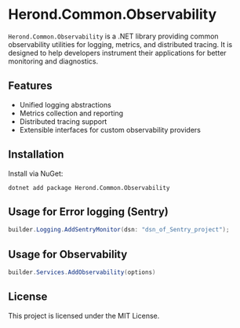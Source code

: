 # Herond.Common.Observability

`Herond.Common.Observability` is a .NET library providing common observability utilities for logging, metrics, and distributed tracing. It is designed to help developers instrument their applications for better monitoring and diagnostics.

## Features

- Unified logging abstractions
- Metrics collection and reporting
- Distributed tracing support
- Extensible interfaces for custom observability providers

## Installation

Install via NuGet:

```shell
dotnet add package Herond.Common.Observability
```

## Usage for Error logging (Sentry)

```csharp
builder.Logging.AddSentryMonitor(dsn: "dsn_of_Sentry_project");
```

## Usage for Observability

```csharp
builder.Services.AddObservability(options)
```

## License

This project is licensed under the MIT License.